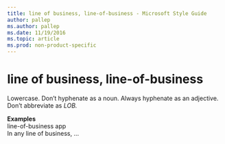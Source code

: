 ```yaml
---
title: line of business, line-of-business - Microsoft Style Guide
author: pallep
ms.author: pallep
ms.date: 11/19/2016
ms.topic: article
ms.prod: non-product-specific
---
```


# line of business, line-of-business

Lowercase. Don’t hyphenate as a noun. Always hyphenate as an adjective. Don’t abbreviate as *LOB.*

**Examples**  
line-of-business app   
In any line of business, …
